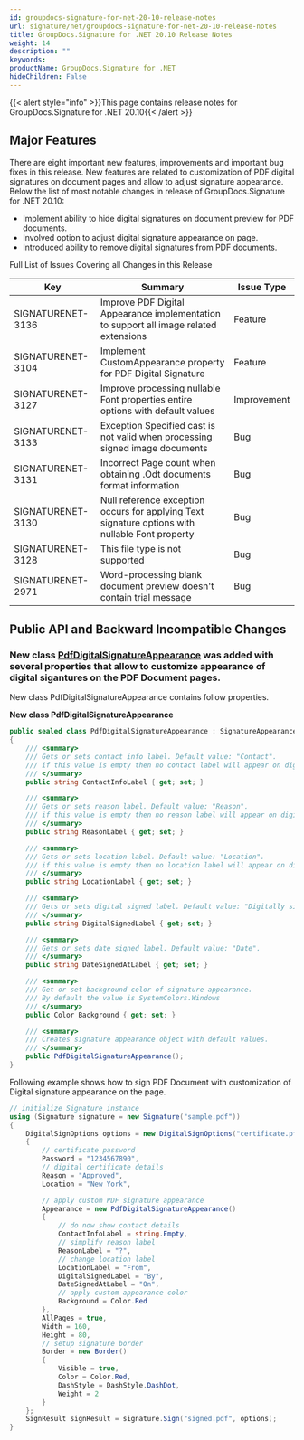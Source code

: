 ```yaml
---
id: groupdocs-signature-for-net-20-10-release-notes
url: signature/net/groupdocs-signature-for-net-20-10-release-notes
title: GroupDocs.Signature for .NET 20.10 Release Notes
weight: 14
description: ""
keywords: 
productName: GroupDocs.Signature for .NET
hideChildren: False
---
```

{{< alert style="info" >}}This page contains release notes for GroupDocs.Signature for .NET 20.10{{< /alert >}}

## Major Features

There are eight important new features, improvements and important bug fixes in this release. New features are related to customization of PDF digital signatures on document pages and allow to adjust signature appearance. Below the list of most notable changes in release of GroupDocs.Signature for .NET 20.10:

* Implement ability to hide digital signatures on document preview for PDF documents.
* Involved option to adjust digital signature appearance on page.
* Introduced ability to remove digital signatures from PDF documents.

Full List of Issues Covering all Changes in this Release

| Key | Summary | Issue Type |
| --- | --- | --- |
| SIGNATURENET-3136 | Improve PDF Digital Appearance implementation to support all image related extensions | Feature |
| SIGNATURENET-3104 | Implement CustomAppearance property for PDF Digital Signature | Feature |
| SIGNATURENET-3127 | Improve processing nullable Font properties entire options with default values | Improvement |
| SIGNATURENET-3133 | Exception Specified cast is not valid when processing signed image documents | Bug |
| SIGNATURENET-3131 | Incorrect Page count when obtaining .Odt documents format information | Bug |
| SIGNATURENET-3130 | Null reference exception occurs for applying Text signature options with nullable Font property | Bug |
| SIGNATURENET-3128 | This file type is not supported | Bug |
| SIGNATURENET-2971 | Word-processing blank document preview doesn't contain trial message | Bug |

## Public API and Backward Incompatible Changes

### New class [PdfDigitalSignatureAppearance](https://apireference.groupdocs.com/signature/net/groupdocs.signature.options.appearances/pdfdigitalsignatureappearance) was added with several properties that allow to customize appearance of digital sigantures on the PDF Document pages. 

New class PdfDigitalSignatureAppearance contains follow properties.

**New class PdfDigitalSignatureAppearance**

```csharp
public sealed class PdfDigitalSignatureAppearance : SignatureAppearance
{
    /// <summary>
    /// Gets or sets contact info label. Default value: "Contact".
    /// if this value is empty then no contact label will appear on digital signature area.
    /// </summary>
    public string ContactInfoLabel { get; set; }

    /// <summary>
    /// Gets or sets reason label. Default value: "Reason".
    /// if this value is empty then no reason label will appear on digital signature area.
    /// </summary>
    public string ReasonLabel { get; set; }

    /// <summary>
    /// Gets or sets location label. Default value: "Location".
    /// if this value is empty then no location label will appear on digital signature area.
    /// </summary>
    public string LocationLabel { get; set; }

    /// <summary>
    /// Gets or sets digital signed label. Default value: "Digitally signed by".
    /// </summary>
    public string DigitalSignedLabel { get; set; }

    /// <summary>
    /// Gets or sets date signed label. Default value: "Date".
    /// </summary>
    public string DateSignedAtLabel { get; set; }

    /// <summary>
    /// Get or set background color of signature appearance.
    /// By default the value is SystemColors.Windows
    /// </summary>
    public Color Background { get; set; }

    /// <summary>
    /// Creates signature appearance object with default values.
    /// </summary>
    public PdfDigitalSignatureAppearance();
}
```

Following example shows how to sign PDF Document with customization of Digital signature appearance on the page.

```csharp
// initialize Signature instance
using (Signature signature = new Signature("sample.pdf"))
{
    DigitalSignOptions options = new DigitalSignOptions("certificate.pfx")
    {
        // certificate password
        Password = "1234567890",
        // digital certificate details
        Reason = "Approved",
        Location = "New York",

        // apply custom PDF signature appearance
        Appearance = new PdfDigitalSignatureAppearance()
        {
            // do now show contact details
            ContactInfoLabel = string.Empty,
            // simplify reason label
            ReasonLabel = "?",
            // change location label
            LocationLabel = "From",
            DigitalSignedLabel = "By",
            DateSignedAtLabel = "On",
            // apply custom appearance color
            Background = Color.Red
        },
        AllPages = true,
        Width = 160,
        Height = 80,
        // setup signature border
        Border = new Border()
        {
            Visible = true,
            Color = Color.Red,
            DashStyle = DashStyle.DashDot,
            Weight = 2
        }
    };
    SignResult signResult = signature.Sign("signed.pdf", options);
}
```
